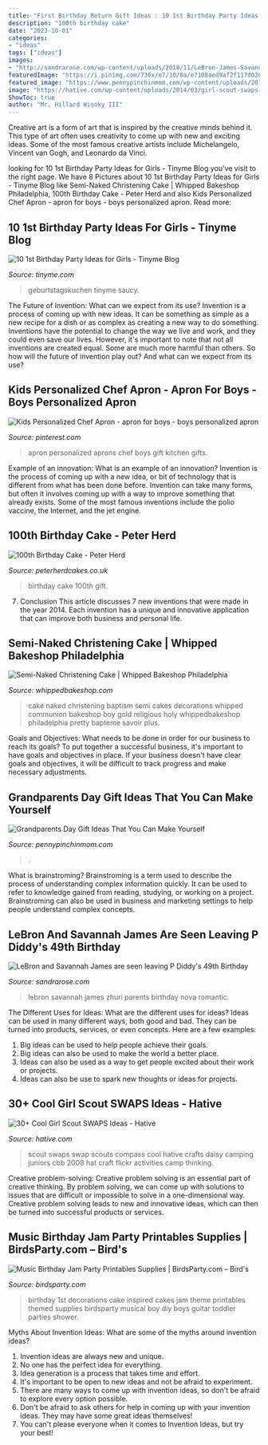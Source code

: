 ```yaml
---
title: "First Birthday Return Gift Ideas : 10 1st Birthday Party Ideas For Girls"
description: "100th birthday cake"
date: "2023-10-01"
categories:
- "ideas"
tags: ["ideas"]
images:
- "http://sandrarose.com/wp-content/uploads/2018/11/LeBron-James-Savannah.jpg"
featuredImage: "https://i.pinimg.com/736x/e7/10/8a/e7108aed9af2f117d0206896498bfa50.jpg"
featured_image: "https://www.pennypinchinmom.com/wp-content/uploads/2012/08/gramma-cookie-jar.jpg"
image: "https://hative.com/wp-content/uploads/2014/03/girl-scout-swaps-ideas/17-compass-girl-scout-swaps.jpg"
ShowToc: true
author: "Mr. Hillard Wisoky III"
---
```



Creative art is a form of art that is inspired by the creative minds behind it. This type of art often uses creativity to come up with new and exciting ideas. Some of the most famous creative artists include Michelangelo, Vincent van Gogh, and Leonardo da Vinci.

	

		
looking for 10 1st Birthday Party Ideas for Girls - Tinyme Blog you've visit to the right page. We have 8 Pictures about 10 1st Birthday Party Ideas for Girls - Tinyme Blog like Semi-Naked Christening Cake | Whipped Bakeshop Philadelphia, 100th Birthday Cake - Peter Herd and also Kids Personalized Chef Apron - apron for boys - boys personalized apron. Read more:
		
    
## 10 1st Birthday Party Ideas For Girls - Tinyme Blog

<img loading=lazy src="https://www.tinyme.com/blog/wp-content/uploads/10-first-birthday-party-ideas-for-girls/10-First-Birthday-Party-Ideas-for-Girls-1.jpg" onerror="this.onerror=null;this.src='https://tse4.mm.bing.net/th?id=OIP.hMO3h5LCsxsq32oOpHAVCwHaLG&amp;pid=15.1';" alt="10 1st Birthday Party Ideas for Girls - Tinyme Blog">

_Source: tinyme.com_

>geburtstagskuchen tinyme saucy. 

	

The Future of Invention: What can we expect from its use?
Invention is a process of coming up with new ideas. It can be something as simple as a new recipe for a dish or as complex as creating a new way to do something. Inventions have the potential to change the way we live and work, and they could even save our lives. However, it's important to note that not all inventions are created equal. Some are much more harmful than others. So how will the future of invention play out? And what can we expect from its use?

    
## Kids Personalized Chef Apron - Apron For Boys - Boys Personalized Apron

<img loading=lazy src="https://i.pinimg.com/736x/e7/10/8a/e7108aed9af2f117d0206896498bfa50.jpg" onerror="this.onerror=null;this.src='https://tse3.mm.bing.net/th?id=OIP.ehMoNcKiMLqx5uGobxFC4wHaJ4&amp;pid=15.1';" alt="Kids Personalized Chef Apron - apron for boys - boys personalized apron">

_Source: pinterest.com_

>apron personalized aprons chef boys gift kitchen gifts. 

	

Example of an innovation: What is an example of an innovation?
Invention is the process of coming up with a new idea, or bit of technology that is different from what has been done before. Invention can take many forms, but often it involves coming up with a way to improve something that already exists. Some of the most famous inventions include the polio vaccine, the Internet, and the jet engine.

    
## 100th Birthday Cake - Peter Herd

<img loading=lazy src="https://www.peterherdcakes.co.uk/wp-content/uploads/2016/11/look-whos-100-765x1024.jpg" onerror="this.onerror=null;this.src='https://tse3.mm.bing.net/th?id=OIP.RTQ0Zn1WS7H8D-zt6Au-AAHaJ6&amp;pid=15.1';" alt="100th Birthday Cake - Peter Herd">

_Source: peterherdcakes.co.uk_

>birthday cake 100th gift. 

	

7. Conclusion
This article discusses 7 new inventions that were made in the year 2014. Each invention has a unique and innovative application that can improve both business and personal life.

    
## Semi-Naked Christening Cake | Whipped Bakeshop Philadelphia

<img loading=lazy src="https://whippedbakeshop.com/wp-content/uploads/2020/10/naked-christening-cake-whipped-bakeshop-2.jpg" onerror="this.onerror=null;this.src='https://tse2.mm.bing.net/th?id=OIP.Q9zBQP3RWiR9KP5DNmMMMAHaKL&amp;pid=15.1';" alt="Semi-Naked Christening Cake | Whipped Bakeshop Philadelphia">

_Source: whippedbakeshop.com_

>cake naked christening baptism semi cakes decorations whipped communion bakeshop boy gold religious holy whippedbakeshop philadelphia pretty bapteme savoir plus. 

	

Goals and Objectives: What needs to be done in order for our business to reach its goals?
To put together a successful business, it's important to have goals and objectives in place. If your business doesn't have clear goals and objectives, it will be difficult to track progress and make necessary adjustments.

    
## Grandparents Day Gift Ideas That You Can Make Yourself

<img loading=lazy src="https://www.pennypinchinmom.com/wp-content/uploads/2012/08/gramma-cookie-jar.jpg" onerror="this.onerror=null;this.src='https://tse4.mm.bing.net/th?id=OIP.OJv2_4ThBBA2MUlUmtznmQHaKn&amp;pid=15.1';" alt="Grandparents Day Gift Ideas That You Can Make Yourself">

_Source: pennypinchinmom.com_

>. 

	

What is brainstroming?
Brainstroming is a term used to describe the process of understanding complex information quickly. It can be used to refer to knowledge gained from reading, studying, or working on a project. Brainstroming can also be used in business and marketing settings to help people understand complex concepts.

    
## LeBron And Savannah James Are Seen Leaving P Diddy&#039;s 49th Birthday

<img loading=lazy src="http://sandrarose.com/wp-content/uploads/2018/11/LeBron-James-Savannah.jpg" onerror="this.onerror=null;this.src='https://tse3.mm.bing.net/th?id=OIP.PJtWlyGRhMfa_FBRz0vR8QHaLH&amp;pid=15.1';" alt="LeBron and Savannah James are seen leaving P Diddy&#039;s 49th Birthday">

_Source: sandrarose.com_

>lebron savannah james zhuri parents birthday nova romantic. 

	

The Different Uses for Ideas: What are the different uses for ideas?
Ideas can be used in many different ways, both good and bad. They can be turned into products, services, or even concepts. Here are a few examples:
1. Big ideas can be used to help people achieve their goals. 
2. Big ideas can also be used to make the world a better place. 
3. Ideas can also be used as a way to get people excited about their work or projects. 
4. Ideas can also be use to spark new thoughts or ideas for projects.

    
## 30+ Cool Girl Scout SWAPS Ideas - Hative

<img loading=lazy src="https://hative.com/wp-content/uploads/2014/03/girl-scout-swaps-ideas/17-compass-girl-scout-swaps.jpg" onerror="this.onerror=null;this.src='https://tse1.mm.bing.net/th?id=OIP.P2lyx9flnDWqw6DBVm6I9wHaE7&amp;pid=15.1';" alt="30+ Cool Girl Scout SWAPS Ideas - Hative">

_Source: hative.com_

>scout swaps swap scouts compass cool hative crafts daisy camping juniors cbb 2008 hat craft flickr activities camp thinking. 

	

Creative problem-solving:
Creative problem solving is an essential part of creative thinking. By problem solving, we can come up with solutions to issues that are difficult or impossible to solve in a one-dimensional way. Creative problem solving leads to new and innovative ideas, which can then be turned into successful products or services.

    
## Music Birthday Jam Party Printables Supplies | BirdsParty.com – Bird&#039;s

<img loading=lazy src="http://cdn.shopify.com/s/files/1/1644/7575/products/musical-birthday-cake-guitar-piano-record_1024x1024.png?v=1481200591" onerror="this.onerror=null;this.src='https://tse3.mm.bing.net/th?id=OIP.eeHqKGvqvrEU1upkL7stvgHaKr&amp;pid=15.1';" alt="Music Birthday Jam Party Printables Supplies | BirdsParty.com – Bird&#039;s">

_Source: birdsparty.com_

>birthday 1st decorations cake inspired cakes jam theme printables themed supplies birdsparty musical boy diy boys guitar toddler parties shower. 

	

Myths About Invention Ideas: What are some of the myths around invention ideas?
1. Invention ideas are always new and unique.
2. No one has the perfect idea for everything.
3. Idea generation is a process that takes time and effort.
4. It's important to be open to new ideas and not be afraid to experiment.
5. There are many ways to come up with invention ideas, so don't be afraid to explore every option possible.
6. Don't be afraid to ask others for help in coming up with your invention ideas. They may have some great ideas themselves!
7. You can't please everyone when it comes to Invention Ideas, but try your best!

